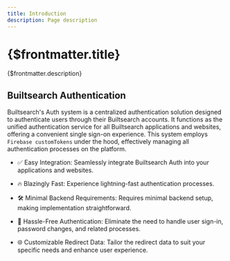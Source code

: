 ```yaml
---
title: Introduction
description: Page description
---
```


# {$frontmatter.title}

{$frontmatter.description}

## Builtsearch Authentication

Builtsearch's Auth system is a centralized authentication solution designed to authenticate users through their Builtsearch accounts. It functions as the unified authentication service for all Builtsearch applications and websites, offering a convenient single sign-on experience. This system employs `Firebase customTokens` under the hood, effectively managing all authentication processes on the platform.

- ✅ Easy Integration: Seamlessly integrate Builtsearch Auth into your applications and websites.

- 🔥 Blazingly Fast: Experience lightning-fast authentication processes.

- 🛠️ Minimal Backend Requirements: Requires minimal backend setup, making implementation straightforward.

- 🔐 Hassle-Free Authentication: Eliminate the need to handle user sign-in, password changes, and related processes.

- 🌐 Customizable Redirect Data: Tailor the redirect data to suit your specific needs and enhance user experience.
